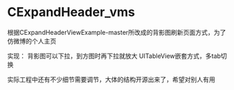 # CExpandHeader_vms
根据CExpandHeaderViewExample-master所改成的背影图刷新页面方式，为了仿微博的个人主页

实现：
背影图可以下拉，到方图时再下拉就放大
UITableView嵌套方式，多tab切换

实际工程中还有不少细节需要调节，大体的结构开源出来了，希望对别人有用
